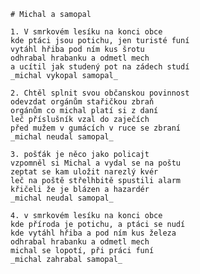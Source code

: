 
    # Michal a samopal

    1. V smrkovém lesíku na konci obce  
    kde ptáci jsou potichu, jen turisté funí  
    vytáhl hřiba pod ním kus šrotu  
    odhrabal hrabanku a odmetl mech  
    a ucítil jak studený pot na zádech studí  
    _michal vykopal samopal_  
    
    2. Chtěl splnit svou občanskou povinnost   
    odevzdat orgánům stařičkou zbraň  
    orgánům co michal platí si z daní  
    leč příslušník vzal do zaječích  
    před mužem v gumácích v ruce se zbraní  
    _michal neudal samopal_
    
    3. pošťák je něco jako policajt   
    vzpomněl si Michal a vydal se na poštu   
    zeptat se kam uložit narezlý kvér  
    leč na poště střelhbitě spustili alarm    
    křičeli že je blázen a hazardér  
    _michal neudal samopal_  
    
    4. v smrkovém lesíku na konci obce  
    kde příroda je potichu, a ptáci se nudí  
    kde vytáhl hřiba a pod ním kus železa  
    odhrabal hrabanku a odmetl mech  
    michal se lopotí, při práci funí  
    _michal zahrabal samopal_  
